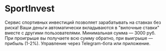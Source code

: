 # SportInvest
Сервис спортивных инвестиций позволяет зарабатывать на ставках без риска! Ваши деньги автоматически вкладываются в "вилочные ставки" вместе с другими пользователями. Минимальная сумма — 3000 руб. При проигрыше вы получаете всю сумму обратно, при выигрыше — прибыль (1-2%). Управление через Telegram-бота или приложение. 

